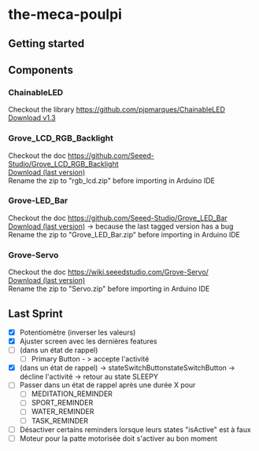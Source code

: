 # the-meca-poulpi

## Getting started

## Components

### ChainableLED
Checkout the library https://github.com/pjpmarques/ChainableLED  
[Download v1.3](https://github.com/pjpmarques/ChainableLED/releases/tag/v1.3)

### Grove_LCD_RGB_Backlight
Checkout the doc https://github.com/Seeed-Studio/Grove_LCD_RGB_Backlight  
[Download (last version)](https://github.com/Seeed-Studio/Grove_LCD_RGB_Backlight/archive/refs/heads/master.zip)  
Rename the zip to "rgb_lcd.zip" before importing in Arduino IDE

### Grove-LED_Bar
Checkout the doc https://github.com/Seeed-Studio/Grove_LED_Bar  
[Download (last version)](https://github.com/Seeed-Studio/Grove_LED_Bar/archive/refs/tags/1.0.0.zip) -> because the last tagged version has a bug
Rename the zip to "Grove_LED_Bar.zip" before importing in Arduino IDE

### Grove-Servo
Checkout the doc https://wiki.seeedstudio.com/Grove-Servo/  
[Download (last version)](https://github.com/Seeed-Studio/Seeed_PCA9685/archive/refs/heads/master.zip)  
Rename the zip to "Servo.zip" before importing in Arduino IDE

## Last Sprint

* [x] Potentiomètre (inverser les valeurs)
* [x] Ajuster screen avec les dernières features
* [ ] (dans un état de rappel) 
    * [ ] Primary Button - > accepte l'activité
* [x] (dans un état de rappel) -> stateSwitchButtonstateSwitchButton -> décline l'activité -> retour au state SLEEPY
* [ ] Passer dans un état de rappel après une durée X pour
    * [ ] MEDITATION_REMINDER
    * [ ] SPORT_REMINDER
    * [ ] WATER_REMINDER
    * [ ] TASK_REMINDER
* [ ] Désactiver certains reminders lorsque leurs states "isActive" est à faux
* [ ] Moteur pour la patte motorisée doit s'activer au bon moment
